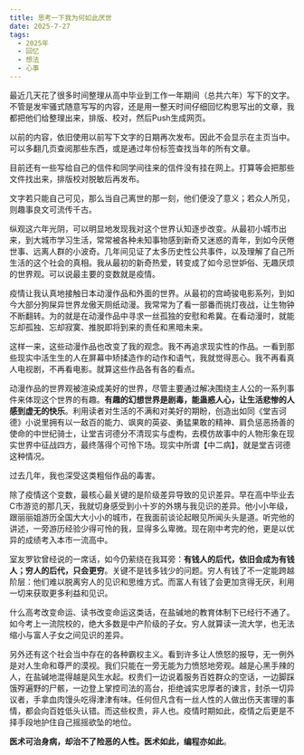 ```yaml
---
title: 思考一下我为何如此厌世
date: 2025-7-27
tags:
  - 2025年
  - 回忆
  - 想法
  - 心事
---
```


最近几天花了很多时间整理从高中毕业到工作一年期间（总共六年）写下的文字。不管是发牢骚式随意写写的内容，还是用一整天时间仔细回忆构思写出的文章，我都把他们给整理出来，排版、校对，然后Push生成网页。

以前的内容，依旧使用以前写下文字的日期再次发布。因此不会显示在主页当中。可以多翻几页查阅那些东西，或是通过年份标签查找当年的所有文章。

目前还有一些写给自己的信件和同学间往来的信件没有挂在网上。打算等会把那些文件找出来，排版校对脱敏后再发布。

文字若只能自己可见，那么当自己离世的那一刻，他们便没了意义；若众人所见，则趣事良文可流传千古。

纵观这六年光阴，可以明显地发现我对这个世界认知逐步改变。从最初小城市出来，到大城市学习生活，常常被各种未知事物感到新奇又迷惑的青年，到如今厌倦世事、远离人群的小波奇。几年间见证了太多历史性公共事件，以及理解了自己所生活的这个社会的真相。我从最初的新奇热爱，转变成了如今忌世妒俗、无趣厌烦的世界观。可以说最主要的变数就是疫情。

疫情让我认真地接触日本动漫作品和外面的世界。从最初的宫崎骏电影系列，到如今大部分狗屎异世界龙傲天厕纸动漫。我常常为了看一部番而挑灯夜战，让生物钟不断翻转。为的就是在动漫作品中寻求一丝孤独的安慰和希冀。在看动漫时，就能忘却孤独、忘却寂寞、推脱即将到来的责任和黑暗未来。

这样一来，这些动漫作品也改变了我的观念。我不再追求现实性的作品。一看到那些现实中活生生的人在屏幕中矫揉造作的动作和语气，我就觉得恶心。我不再看真人电视剧，不再看电影。就算这些作品各有各的看点。

动漫作品的世界观被渲染成美好的世界，尽管主要通过解决围绕主人公的一系列事件来体现这个世界的有趣。**有趣的幻想世界是剧毒，能蛊惑人心，让生活悲惨的人感到虚无的快乐**。利用读者对生活的不满和对美好的期盼，创造出如同《堂吉诃德》小说里拥有以一敌百的能力、飒爽的英姿、勇猛果敢的精神、肩负惩恶扬善的使命的中世纪骑士，让堂吉诃德分不清现实与虚构，去模仿故事中的人物形象在现实世界中征战四方，最终落得个可怜下场。现实中所谓【中二病】，就是堂吉诃德这种情况。

过去几年，我也深受这类粗俗作品的毒害。

除了疫情这个变数，最核心最关键的是阶级差异导致的见识差异。早在高中毕业去C市游览的那几天，我就切身感受到小十岁的外甥与我见识的差异。他小小年级，跟丽丽姐游历全国大大小小的城市，在我面前谈论起眼见所闻头头是道。听完他的讲述，一旁游历经验少得可怜的我，显得多么卑微。现在刚中考完的他，更是以优异的成绩考入本市一流高中。

室友罗钦曾经说的一席话，如今仍萦绕在我耳旁：**有钱人的后代，依旧会成为有钱人；穷人的后代，只会更穷**。关键不是钱多钱少的问题。穷人有钱了不一定能跨越阶层：他们难以脱离穷人的见识和思维方式。而富人有钱了会更加贪得无厌，利用一切来获取更多利益和见识。

什么高考改变命运、读书改变命运这类话，在盐碱地的教育体制下已经行不通了。如今考上一流院校的，绝大多数是中产阶级的子女。穷人就算读一流大学，也无法缩小与富人子女之间见识的差异。

另外还有这个社会当中存在的各种霸权主义。看到许多让人愤怒的报导，无一例外是对人生命和尊严的漠视。我们只能在一旁无能为力愤怒地旁观。越是心黑手辣的人，在盐碱地混得越是风生水起。权贵们一边说着服务百姓群众的空话，一边脚踩饿殍遍野的尸骸，一边登上掌控司法的高台，拒绝诚实忠厚者的谏言，封杀一切异议者，手拿血肉馒头吃得津津有味。任何但凡含有一丝人性的人做出伤天害理的事情，都会向百姓低头认错。而这些权贵，非人也。疫情时期如此，疫情之后更是不择手段地护住自己摇摇欲坠的地位。

**医术可治身病，却治不了险恶的人性。医术如此，编程亦如此**。
